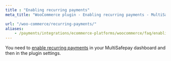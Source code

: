 ```yaml
---
title : "Enabling recurring payments"
meta_title: "WooCommerce plugin - Enabling recurring payments - MultiSafepay Docs"

url: "/woo-commerce/recurring-payments/"
aliases:
    - /payments/integrations/ecommerce-platforms/woocommerce/faq/enabling-recurring-payments/
---
```

You need to [enable recurring payments](/features/recurring-payments/) in your MultiSafepay dashboard and then in the plugin settings. 
